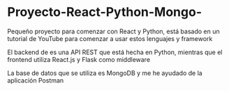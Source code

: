 # Proyecto-React-Python-Mongo-
Pequeño proyecto para comenzar con React y Python, está basado en un tutorial de YouTube para comenzar a usar estos lenguajes y framework

El backend de es una API REST que está hecha en Python, mientras que el frontend utiliza React.js y Flask como middleware 

La base de datos que se utiliza es MongoDB y me he ayudado de la aplicación Postman
